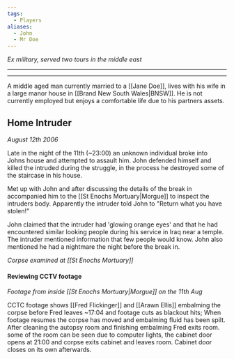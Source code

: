 ```yaml
---
tags:
  - Players
aliases:
  - John
  - Mr Doe
---
```

*Ex military, served two tours in the middle east*

---

---
A middle aged man currently married to a [[Jane Doe]], lives with his wife in a large manor house in [[Brand New South Wales|BNSW]]. He is not currently employed but enjoys a comfortable life due to his partners assets.

## Home Intruder
*August 12th 2006*

Late in the night of the 11th (~23:00) an unknown individual broke into Johns house and attempted to assault him. John defended himself and killed the intruded during the struggle, in the process he destroyed some of the staircase in his house.

Met up with John and after discussing the details of the break in accompanied him to the [[St Enochs Mortuary|Morgue]] to inspect the intruders body. Apparently the intruder told John to "Return what you have stolen!"

John claimed that the intruder had 'glowing orange eyes' and that he had encountered similar looking people during his service in Iraq near a temple. The intruder mentioned information that few people would know. John also mentioned he had a nightmare the night before the break in.

*Corpse examined at [[St Enochs Mortuary]]*
####  Reviewing CCTV footage
*Footage from inside [[St Enochs Mortuary|Morgue]] on the 11th Aug*

CCTC footage shows [[Fred Flickinger]] and [[Arawn Ellis]] embalming the corpse before Fred leaves ~17:04 and footage cuts as blackout hits; When footage resumes the corpse has moved and embalming fluid has been spilt. After cleaning the autopsy room and finishing embalming Fred exits room.
some of the room can be seen due to computer lights, the cabinet door opens at 21:00 and corpse exits cabinet and leaves room. Cabinet door closes on its own afterwards.